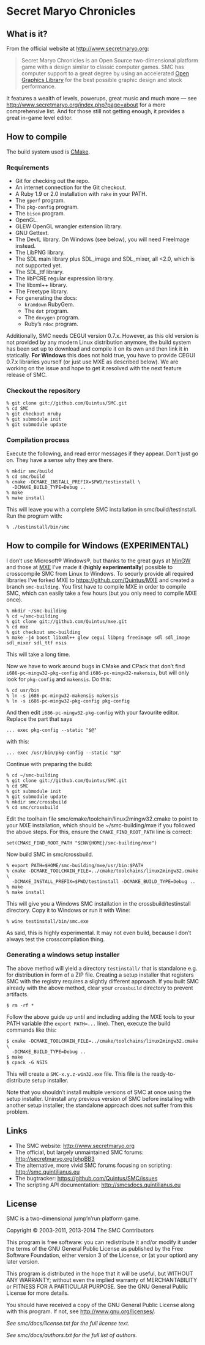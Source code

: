 Secret Maryo Chronicles
=======================

What is it?
-----------

From the official website at http://www.secretmaryo.org:

> Secret Maryo Chronicles is an Open Source two-dimensional platform
> game with a design similar to classic computer games. SMC has
> computer support to a great degree by using an accelerated [Open
> Graphics Library](http://opengl.org) for the best possible graphic
> design and stock performance.

It features a wealth of levels, powerups, great music and much more —
see http://www.secretmaryo.org/index.php?page=about for a more
comprehensive list. And for those still not getting enough, it
provides a great in-game level editor.

How to compile
--------------

The build system used is [CMake](http://cmake.org).

### Requirements ###

* Git for checking out the repo.
* An internet connection for the Git checkout.
* A Ruby 1.9 or 2.0 installation with `rake` in your PATH.
* The `gperf` program.
* The `pkg-config` program.
* The `bison` program.
* OpenGL.
* GLEW OpenGL wrangler extension library.
* GNU Gettext.
* The DevIL library. On Windows (see below), you will need FreeImage instead.
* The LibPNG library.
* The SDL main library plus SDL_image and SDL_mixer,
  all <2.0, which is not supported yet.
* The SDL_ttf library.
* The libPCRE regular expression library.
* The libxml++ library.
* The Freetype library.
* For generating the docs:
  * `kramdown` RubyGem.
  * The `dot` program.
  * The `doxygen` program.
  * Ruby’s `rdoc` program.

Additionally, SMC needs CEGUI version 0.7.x. However, as this old
version is not provided by any modern Linux distribution anymore, the
build system has been set up to download and compile it on its own and
then link it in statically. **For Windows** this does not hold true,
you have to provide CEGUI 0.7.x libraries yourself (or just use MXE as
described below). We are working on the issue and hope to get it
resolved with the next feature release of SMC.

### Checkout the repository ###

~~~~~~~~~~~~~~~~~~~~~~~~~~~~~~~~~~~~~~~~
% git clone git://github.com/Quintus/SMC.git
% cd SMC
% git checkout mruby
% git submodule init
% git submodule update
~~~~~~~~~~~~~~~~~~~~~~~~~~~~~~~~~~~~~~~~

### Compilation process ###

Execute the following, and read error messages if they appear. Don’t
just go on. They have a sense why they are there.

~~~~~~~~~~~~~~~~~~~~~~~~~~~~~~~~~~~~~~~~
% mkdir smc/build
% cd smc/build
% cmake -DCMAKE_INSTALL_PREFIX=$PWD/testinstall \
  -DCMAKE_BUILD_TYPE=Debug ..
% make
% make install
~~~~~~~~~~~~~~~~~~~~~~~~~~~~~~~~~~~~~~~~

This will leave you with a complete SMC installation in
smc/build/testinstall. Run the program with:

~~~~~~~~~~~~~~~~~~~~~~~~~~~~~~~~~~~~~~~~
% ./testinstall/bin/smc
~~~~~~~~~~~~~~~~~~~~~~~~~~~~~~~~~~~~~~~~

How to compile for Windows (EXPERIMENTAL)
-----------------------------------------

I don’t use Microsoft® Windows®, but thanks to the great guys at
[MinGW](http://www.mingw.org) and those at [MXE](http://mxe.cc) I’ve
made it (**highly experimentally**) possible to crosscompile SMC from
Linux to Windows. To securly provide all required libraries I’ve
forked MXE to https://github.com/Quintus/MXE and created a branch
`smc-building`. You first have to compile MXE in order to compile SMC,
which can easily take a few hours (but you only need to compile MXE
once). 

~~~~~~~~~~~~~~~~~~~~~~~~~~~~~~~~~~~~~~~~
% mkdir ~/smc-building
% cd ~/smc-building
% git clone git://github.com/Quintus/mxe.git
% cd mxe
% git checkout smc-building
% make -j4 boost libxml++ glew cegui libpng freeimage sdl sdl_image sdl_mixer sdl_ttf nsis
~~~~~~~~~~~~~~~~~~~~~~~~~~~~~~~~~~~~~~~~

This will take a long time.

Now we have to work around bugs in CMake and CPack that don’t find
`i686-pc-mingw32-pkg-config` and `i686-pc-mingw32-makensis`, but will
only look for `pkg-config` and `makensis`. Do this:

~~~~~~~~~~~~~~~~~~~~~~~~~~~~~~~~~~~~~~~~
% cd usr/bin
% ln -s i686-pc-mingw32-makensis makensis
% ln -s i686-pc-mingw32-pkg-config pkg-config
~~~~~~~~~~~~~~~~~~~~~~~~~~~~~~~~~~~~~~~~

And then edit `i686-pc-mingw32-pkg-config` with your favourite
editor. Replace the part that says

~~~~~~~~~~~~~~~~~~~~~~~~~~~~~~~~~~~~~~~~
... exec pkg-config --static "$@"
~~~~~~~~~~~~~~~~~~~~~~~~~~~~~~~~~~~~~~~~

with this:

~~~~~~~~~~~~~~~~~~~~~~~~~~~~~~~~~~~~~~~~
... exec /usr/bin/pkg-config --static "$@"
~~~~~~~~~~~~~~~~~~~~~~~~~~~~~~~~~~~~~~~~

Continue with preparing the build:

~~~~~~~~~~~~~~~~~~~~~~~~~~~~~~~~~~~~~~~~
% cd ~/smc-building
% git clone git://github.com/Quintus/SMC.git
% cd SMC
% git submodule init
% git submodule update
% mkdir smc/crossbuild
% cd smc/crossbuild
~~~~~~~~~~~~~~~~~~~~~~~~~~~~~~~~~~~~~~~~

Edit the toolhain file smc/cmake/toolchain/linux2mingw32.cmake to
point to your MXE installation, which should be ~/smc-building/mxe if
you followed the above steps. For this, ensure the
`CMAKE_FIND_ROOT_PATH` line is correct:

~~~~~~~~~~~~~~~~~~~~~~~~~~~~~~~~~~~~~~~~
set(CMAKE_FIND_ROOT_PATH "$ENV{HOME}/smc-building/mxe")
~~~~~~~~~~~~~~~~~~~~~~~~~~~~~~~~~~~~~~~~

Now build SMC in smc/crossbuild.

~~~~~~~~~~~~~~~~~~~~~~~~~~~~~~~~~~~~~~~~
% export PATH=$HOME/smc-building/mxe/usr/bin:$PATH
% cmake -DCMAKE_TOOLCHAIN_FILE=../cmake/toolchains/linux2mingw32.cmake \
  -DCMAKE_INSTALL_PREFIX=$PWD/testinstall -DCMAKE_BUILD_TYPE=Debug ..
% make
% make install
~~~~~~~~~~~~~~~~~~~~~~~~~~~~~~~~~~~~~~~~

This will give you a Windows SMC installation in the
crossbuild/testinstall directory. Copy it to Windows or run it with
Wine:

~~~~~~~~~~~~~~~~~~~~~~~~~~~~~~~~~~~~~~~~
% wine testinstall/bin/smc.exe
~~~~~~~~~~~~~~~~~~~~~~~~~~~~~~~~~~~~~~~~

As said, this is highly experimental. It may not even build, because I
don’t always test the crosscompilation thing.

### Generating a windows setup installer ###

The above method will yield a directory `testinstall/` that is
standalone e.g. for distribution in form of a ZIP file. Creating a
setup installer that registers SMC with the registry requires a
slightly different approach. If you built SMC already with the above
method, clear your `crossbuild` directory to prevent artifacts.

~~~~~~~~~~~~~~~~~~~~~~~~~~~~~~~~~~~~~~~~
$ rm -rf *
~~~~~~~~~~~~~~~~~~~~~~~~~~~~~~~~~~~~~~~~

Follow the above guide up until and including adding the MXE tools to
your PATH variable (the `export PATH=...` line). Then, execute the
build commands like this:

~~~~~~~~~~~~~~~~~~~~~~~~~~~~~~~~~~~~~~~~
$ cmake -DCMAKE_TOOLCHAIN_FILE=../cmake/toolchains/linux2mingw32.cmake \
  -DCMAKE_BUILD_TYPE=Debug ..
$ make
$ cpack -G NSIS
~~~~~~~~~~~~~~~~~~~~~~~~~~~~~~~~~~~~~~~~

This will create a `SMC-x.y.z-win32.exe` file. This file is the
ready-to-distribute setup installer.

Note that you shouldn’t install multiple versions of SMC at once using
the setup installer. Uninstall any previous version of SMC before
installing with another setup installer; the standalone approach does
not suffer from this problem.

Links
-----

* The SMC website: http://www.secretmaryo.org
* The official, but largely unmaintained SMC forums:
  http://secretmaryo.org/phpBB3
* The alternative, more vivid SMC forums focusing on scripting:
  http://smc.quintilianus.eu
* The bugtracker: https://github.com/Quintus/SMC/issues
* The scripting API documentation: http://smcsdocs.quintilianus.eu

License
-------

SMC is a two-dimensional jump’n’run platform game.

Copyright © 2003-2011, 2013-2014 The SMC Contributors

This program is free software: you can redistribute it and/or modify
it under the terms of the GNU General Public License as published by
the Free Software Foundation, either version 3 of the License, or (at
your option) any later version.

This program is distributed in the hope that it will be useful,
but WITHOUT ANY WARRANTY; without even the implied warranty of
MERCHANTABILITY or FITNESS FOR A PARTICULAR PURPOSE.  See the
GNU General Public License for more details.

You should have received a copy of the GNU General Public License
along with this program.  If not, see <http://www.gnu.org/licenses/>.

_See smc/docs/license.txt for the full license text._

_See smc/docs/authors.txt for the full list of authors._
